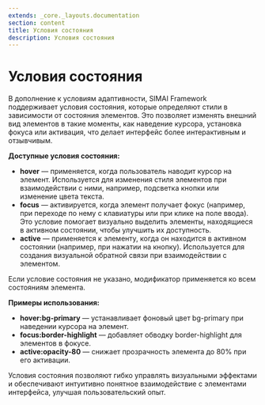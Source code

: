 ```yaml
---
extends: _core._layouts.documentation
section: content
title: Условия состояния
description: Условия состояния
---
```


# Условия состояния

В дополнение к условиям адаптивности, SIMAI Framework поддерживает условия состояния, которые определяют стили в
зависимости от состояния элементов. Это позволяет изменять внешний вид элементов в такие моменты, как наведение курсора,
установка фокуса или активация, что делает интерфейс более интерактивным и отзывчивым.

**Доступные условия состояния:**

* **hover** — применяется, когда пользователь наводит курсор на элемент. Используется для изменения стиля элементов при
  взаимодействии с ними, например, подсветка кнопки или изменение цвета текста.
* **focus** — активируется, когда элемент получает фокус (например, при переходе по нему с клавиатуры или при клике на
  поле ввода). Это условие помогает визуально выделить элементы, находящиеся в активном состоянии, чтобы улучшить их
  доступность.
* **active** — применяется к элементу, когда он находится в активном состоянии (например, при нажатии на кнопку).
  Используется для создания визуальной обратной связи при взаимодействии с элементом.

Если условие состояния не указано, модификатор применяется ко всем состояниям элемента.

**Примеры использования:**

* **hover:bg-primary** — устанавливает фоновый цвет bg-primary при наведении курсора на элемент.
* **focus:border-highlight** — добавляет обводку border-highlight для элементов в фокусе.
* **active:opacity-80** — снижает прозрачность элемента до 80% при его активации.

Условия состояния позволяют гибко управлять визуальными эффектами и обеспечивают интуитивно понятное взаимодействие с
элементами интерфейса, улучшая пользовательский опыт.
